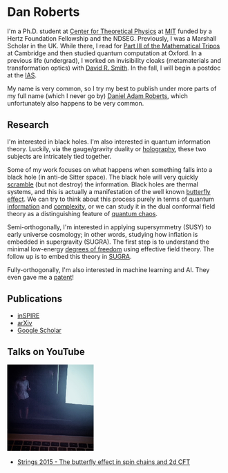 # Dan Roberts

I'm a Ph.D. student at [Center for Theoretical Physics](http://www-ctp.mit.edu/) at [MIT](http://web.mit.edu/) funded by a Hertz Foundation Fellowship and the NDSEG. Previously, I was a Marshall Scholar in the UK. While there, I read for [Part III of the Mathematical Tripos](http://www.maths.cam.ac.uk/postgrad/mathiii/) at Cambridge and then studied quantum computation at Oxford. In a previous life (undergrad), I worked on invisibility cloaks (metamaterials and transformation optics) with [David R. Smith](http://people.ee.duke.edu/~drsmith/). In the fall, I will begin a postdoc at the [IAS](https://www.sns.ias.edu/).

My name is very common, so I try my best to publish under more parts of my full name (which I never go by) [Daniel Adam Roberts](http://www.danintheory.com), which unfortunately also happens to be very common.

## Research
I'm interested in black holes. I'm also interested in quantum information theory. Luckily, via the gauge/gravity duality or [holography](http://arxiv.org/abs/hep-th/9711200), these two subjects are intricately tied together.

Some of my work focuses on what happens when something falls into a black hole (in anti-de Sitter space). The black hole will very quickly [scramble](http://arxiv.org/abs/0808.2096) (but not destroy) the information. Black holes are thermal systems, and this is actually a manifestation of the well known [butterfly](http://arxiv.org/abs/1306.0622) [effect](http://arxiv.org/abs/1409.8180). We can try to think about this process purely in terms of quantum [information](http://arxiv.org/abs/1511.04021) and [complexity](http://arxiv.org/abs/1509.07876), or we can study it in the dual conformal field theory as a distinguishing feature of [quantum chaos](http://arxiv.org/abs/1412.5123).

Semi-orthogonally, I'm interested in applying supersymmetry (SUSY) to early universe cosmology; in other words, studying how inflation is embedded in supergravity (SUGRA). The first step is to understand the minimal low-energy [degrees of freedom](http://arxiv.org/abs/1504.05958) using effective field theory. The follow up is to embed this theory in [SUGRA](http://arxiv.org/abs/1512.00545).

Fully-orthogonally, I'm also interested in machine learning and AI. They even gave me a [patent](http://patents.google.com/patent/US9275132B2/en)!
<!-- I also recently competed in the [MIT Pokerbots](http://mitpokerbots.com/) competition where participants build an AI bot to play three person pot-limit games of Texas hold &rsquo;em. My team placed first out of 38 teams in a tournament with over 600,000 hands played. -->

## Publications
* [inSPIRE](http://inspirehep.net/author/profile/Daniel.A.Roberts.1)
* [arXiv](http://arxiv.org/a/roberts_d_3.html)
* [Google Scholar](https://scholar.google.com/citations?hl=en&user=f6584f8AAAAJ&view_op=list_works)

<!--
## Education
* PhD, high energy theoretical physics (expected) 2016.\\
[CTP](http://www-ctp.mit.edu/), [MIT](http://web.mit.edu/)
* MSc by Research in Computer Science, 2011. \\
[New College](http://www.new.ox.ac.uk/), [University of Oxford](http://www.ox.ac.uk/)
* MASt in Mathematics, 2010. \\
[St. John's College](http://www.joh.cam.ac.uk/), [University of Cambridge](http://www.cam.ac.uk/)
* BSE/BS, Physics and Electrical & Computer Engineering, 2009. \\
[Pratt School of Engineering](http://pratt.duke.edu/), [Duke University](http://duke.edu/) -->

## Talks on YouTube
![A portrayal of what it might look like to watch my talk on YouTube.](images/dar-talk.png "A portrayal of what it might look like to watch my talk on YouTube.")

* [Strings 2015 - The butterfly effect in spin chains and 2d CFT](http://youtu.be/06fiqmu-9ak)
